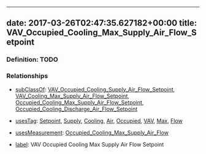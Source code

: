 
---
date: 2017-03-26T02:47:35.627182+00:00
title: VAV_Occupied_Cooling_Max_Supply_Air_Flow_Setpoint
---
### Definition: TODO

### Relationships

* [subClassOf](http://www.w3.org/2000/01/rdf-schema#subClassOf): [VAV_Occupied_Cooling_Supply_Air_Flow_Setpoint](https://brickschema.org/schema/1.0/Brick#VAV_Occupied_Cooling_Supply_Air_Flow_Setpoint), [VAV_Cooling_Max_Supply_Air_Flow_Setpoint](https://brickschema.org/schema/1.0/Brick#VAV_Cooling_Max_Supply_Air_Flow_Setpoint), [Occupied_Cooling_Max_Supply_Air_Flow_Setpoint](https://brickschema.org/schema/1.0/Brick#Occupied_Cooling_Max_Supply_Air_Flow_Setpoint), [Occupied_Cooling_Discharge_Air_Flow_Setpoint](https://brickschema.org/schema/1.0/Brick#Occupied_Cooling_Discharge_Air_Flow_Setpoint)

* [usesTag](https://brickschema.org/schema/1.0/BrickFrame#usesTag): [Setpoint](https://brickschema.org/schema/1.0/BrickTag#Setpoint), [Supply](https://brickschema.org/schema/1.0/BrickTag#Supply), [Cooling](https://brickschema.org/schema/1.0/BrickTag#Cooling), [Air](https://brickschema.org/schema/1.0/BrickTag#Air), [Occupied](https://brickschema.org/schema/1.0/BrickTag#Occupied), [VAV](https://brickschema.org/schema/1.0/BrickTag#VAV), [Max](https://brickschema.org/schema/1.0/BrickTag#Max), [Flow](https://brickschema.org/schema/1.0/BrickTag#Flow)

* [usesMeasurement](https://brickschema.org/schema/1.0/BrickFrame#usesMeasurement): [Occupied_Cooling_Max_Supply_Air_Flow](https://brickschema.org/schema/1.0/Brick#Occupied_Cooling_Max_Supply_Air_Flow)

* [label](http://www.w3.org/2000/01/rdf-schema#label): VAV Occupied Cooling Max Supply Air Flow Setpoint
